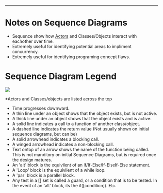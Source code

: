 ------------------------------------------------------------------------

# Notes on Sequence Diagrams

-   Sequence show how [Actors](GS_Actors_Standard.md) and
    Classes/Objects interact with eachother over time.
-   Extremely useful for identifying potential areas to impliment
    concurrency.
-   Extremely useful for identifying programing concept flaws.



# Sequence Diagram Legend

![](/wiki/img/ATypicalSequenceDiagram.png)



\*Actors and Classes/objects are listed across the top

-   Time progresses downward.
-   A thin line under an object shows that the object exists, but is not
    active.
-   A thick line under an object shows that the object exists and is
    active.
-   A solid line indicates a call to a function of another class/object.
-   A dashed line indicates the return value (Not usually shown on
    initial sequence diagrams, but can be)
-   A solid arrowhead indicates a blocking call.
-   A winged arrowhead indicates a non-blocking call.
-   Text ontop of an arrow shows the name of the function being called.
    This is not manditory on initial Sequence Diagrams, but is required
    once the design matures.
-   An 'alt' block is the equivilent of an If/If-Else/If-ElseIf-Else
    statement.
-   A 'Loop' block is the equivlient of a while loop.
-   A 'par' block is a parallel block.
-   Any test in a \[\] set is called a guard, or a condition that is to
    be tested. In the event of an 'alt' block, its the
    if(\[condition\]). Etc.
